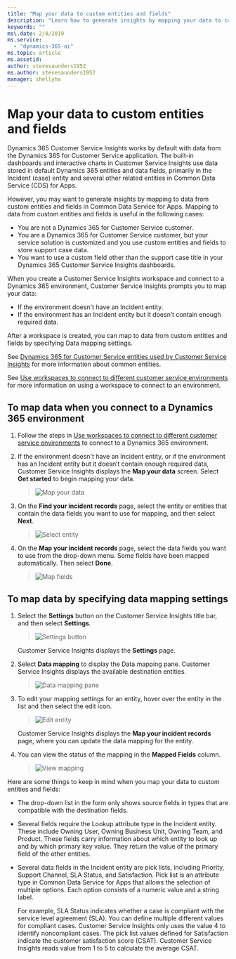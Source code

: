 ```yaml
---
title: "Map your data to custom entities and fields"
description: "Learn how to generate insights by mapping your data to custom data entities and fields​."
keywords: ""
ms\.date: 2/8/2019
ms.service:
  - "dynamics-365-ai"
ms.topic: article
ms.assetid: 
author: stevesaunders1952
ms.author: stevesaunders1952
manager: shellyha
---
```


# Map your data to custom entities and fields

Dynamics 365 Customer Service Insights works by default with data from the Dynamics 365 for Customer Service application. The built-in dashboards and interactive charts in Customer Service Insights use data stored in default Dynamics 365 entities and data fields, primarily in the Incident (case) entity and several other related entities in Common Data Service (CDS) for Apps.

However, you may want to generate insights by mapping to data from custom entities and fields in Common Data Service for Apps. Mapping to data from custom entities and fields is useful in the following cases:

* You are not a Dynamics 365 for Customer Service customer.
* You are a Dynamics 365 for Customer Service customer, but your service solution is customized and you use custom entities and fields to store support case data.
* You want to use a custom field other than the support case title in your Dynamics 365 Customer Service Insights dashboards.

When you create a Customer Service Insights workspace and connect to a Dynamics 365 environment, Customer Service Insights prompts you to map your data:

* If the environment doesn't have an Incident entity.
* If the environment has an Incident entity but it doesn’t contain enough required data.

After a workspace is created, you can map to data from custom entities and fields by specifying Data mapping settings.

See [Dynamics 365 for Customer Service entities used by Customer Service Insights](customer-service-entities.md) for more information about common entities.

See [Use workspaces to connect to different customer service environments](use-workspaces.md) for more information on using a workspace to connect to an environment.

## To map data when you connect to a Dynamics 365 environment

1. Follow the steps in [Use workspaces to connect to different customer service environments](use-workspaces.md) to connect to a Dynamics 365 environment.

2. If the environment doesn't have an Incident entity, or if the environment has an Incident entity but it doesn’t contain enough required data, Customer Service Insights displays the **Map your data** screen. Select **Get started** to begin mapping your data.

   > ![Map your data](media/map-your-data.png)

3. On the **Find your incident records** page, select the entity or entities that contain the data fields you want to use for mapping, and then select **Next**.

   > ![Select entity](media/select-entity.png)

4. On the **Map your incident records** page, select the data fields you want to use from the drop-down menu. Some fields have been mapped automatically. Then select **Done**.

   > ![Map fields](media/map-fields.png)

## To map data by specifying data mapping settings

1. Select the **Settings** button on the Customer Service Insights title bar, and then select **Settings**.

   > ![Settings button](media/ai-csi-settings-button.png)

   Customer Service Insights displays the **Settings** page.

2. Select **Data mapping** to display the Data mapping pane. Customer Service Insights displays the available destination entities.

   > ![Data mapping pane](media/data-mapping-pane.png)

3. To edit your mapping settings for an entity, hover over the entity in the list and then select the edit icon.

   > ![Edit entity](media/edit-entity.png)

    Customer Service Insights displays the **Map your incident records** page, where you can update the data mapping for the entity.

4. You can view the status of the mapping in the **Mapped Fields** column.

   > ![View mapping](media/view-mapping.png)

Here are some things to keep in mind when you map your data to custom entities and fields:

* The drop-down list in the form only shows source fields in types that are compatible with the destination fields.

* Several fields require the Lookup attribute type in the Incident entity. These include Owning User, Owning Business Unit, Owning Team, and Product. These fields carry information about which entity to look up and by which primary key value. They return the value of the primary field of the other entities.

* Several data fields in the Incident entity are pick lists, including Priority, Support Channel, SLA Status, and Satisfaction. Pick list is an attribute type in Common Data Service for Apps that allows the selection of multiple options. Each option consists of a numeric value and a string label.

  For example, SLA Status indicates whether a case is compliant with the service level agreement (SLA). You can define multiple different values for compliant cases. Customer Service Insights only uses the value 4 to identify noncompliant cases. The pick list values defined for Satisfaction indicate the customer satisfaction score (CSAT). Customer Service Insights reads value from 1 to 5 to calculate the average CSAT.
